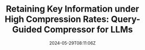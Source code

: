 ---
title: "Retaining Key Information under High Compression Rates: Query-Guided Compressor for LLMs"
authors:
- Zhiwei Cao
- Qian Cao
- Yu Lu
- Ningxin Peng
- Luyang Huang
- Shanbo Cheng
- Jinsong Su
author_notes:
- "共同一作"
- "共同一作"
- 
- 
- 
- "通讯作者"
- "通讯作者"
date: "2024-05-29T08:11:06Z"
publishDate: "2025-05-29T08:11:06Z"
publication_types: [检索增强大模型]
publication: "**In Proc. of ACL 2024.** (CCF-A类)"
---
